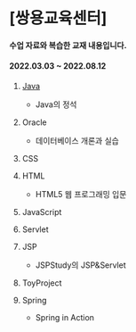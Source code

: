 [쌍용교육센터] 
=============
#### 수업 자료와 복습한 교재 내용입니다.
#### 2022.03.03 ~ 2022.08.12



[Javalink]: https://google.com "Go google"


1. [Java][Javalink]
    + Java의 정석

2. Oracle
    + 데이터베이스 개론과 실습

3. CSS

4. HTML
    + HTML5 웹 프로그래밍 입문
  
5. JavaScript

6. Servlet

7. JSP
    + JSPStudy의 JSP&Servlet
  
8. ToyProject

9. Spring
    + Spring in Action
